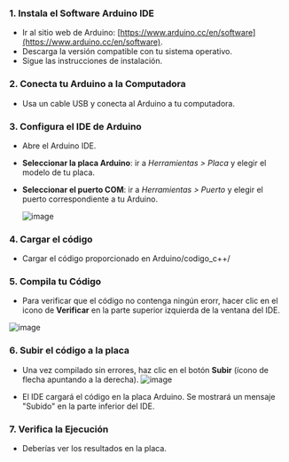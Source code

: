 ### 1. Instala el Software Arduino IDE
- Ir al sitio web de Arduino: [https://www.arduino.cc/en/software](https://www.arduino.cc/en/software).
- Descarga la versión compatible con tu sistema operativo.
- Sigue las instrucciones de instalación.

### 2. Conecta tu Arduino a la Computadora
- Usa un cable USB y conecta al Arduino a tu computadora.

### 3. Configura el IDE de Arduino
- Abre el Arduino IDE.
- **Seleccionar la placa Arduino**: ir a *Herramientas > Placa* y elegir el modelo de tu placa.
- **Seleccionar el puerto COM**: ir a *Herramientas > Puerto* y elegir el puerto correspondiente a tu Arduino.
    
  ![image](https://github.com/user-attachments/assets/16abae5c-35fe-4dfd-99fd-eb56b93e5d28)

### 4. Cargar el código
- Cargar el código proporcionado en Arduino/codigo_c++/

### 5. Compila tu Código
- Para verificar que el código no contenga ningún erorr, hacer clic en el icono de **Verificar** en la parte superior izquierda de la ventana del IDE.

![image](https://github.com/user-attachments/assets/a845ea1b-1360-4da4-8933-816bf6be6fa6)

### 6. Subir el código a la placa
- Una vez compilado sin errores, haz clic en el botón **Subir** (ícono de flecha apuntando a la derecha).
  ![image](https://github.com/user-attachments/assets/ef76b4c9-b600-4b01-a6e0-e3d0fe4694fa)

- El IDE cargará el código en la placa Arduino. Se mostrará un mensaje "Subido" en la parte inferior del IDE.

### 7. Verifica la Ejecución
- Deberías ver los resultados en la placa.
